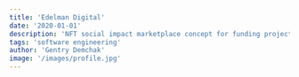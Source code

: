 ```yaml
---
title: 'Edelman Digital'
date: '2020-01-01'
description: 'NFT social impact marketplace concept for funding project development'
tags: 'software engineering'
author: 'Gentry Demchak'
image: '/images/profile.jpg'
---
```


